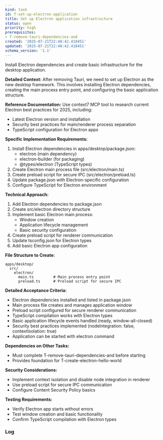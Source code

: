```yaml
---
kind: task
id: T-set-up-electron-application
title: Set up Electron application infrastructure
status: open
priority: high
prerequisites:
- T-remove-tauri-dependencies-and
created: '2025-07-21T22:48:42.418451'
updated: '2025-07-21T22:48:42.418451'
schema_version: '1.1'
---
```

Install Electron dependencies and create basic infrastructure for the desktop application.

**Detailed Context:**
After removing Tauri, we need to set up Electron as the new desktop framework. This involves installing Electron dependencies, creating the main process entry point, and configuring the basic application structure.

**Reference Documentation:**
Use context7 MCP tool to research current Electron best practices for 2025, including:
- Latest Electron version and installation
- Security best practices for main/renderer process separation
- TypeScript configuration for Electron apps

**Specific Implementation Requirements:**
1. Install Electron dependencies in apps/desktop/package.json:
   - electron (main dependency)
   - electron-builder (for packaging)
   - @types/electron (TypeScript types)
2. Create Electron main process file (src/electron/main.ts)
3. Create preload script for secure IPC (src/electron/preload.ts)
4. Update package.json with Electron-specific configuration
5. Configure TypeScript for Electron environment

**Technical Approach:**
1. Add Electron dependencies to package.json
2. Create src/electron directory structure
3. Implement basic Electron main process:
   - Window creation
   - Application lifecycle management
   - Basic security configuration
4. Create preload script for renderer communication
5. Update tsconfig.json for Electron types
6. Add basic Electron app configuration

**File Structure to Create:**
```
apps/desktop/
  src/
    electron/
      main.ts         # Main process entry point
      preload.ts      # Preload script for secure IPC
```

**Detailed Acceptance Criteria:**
- Electron dependencies installed and listed in package.json
- Main process file creates and manages application window
- Preload script configured for secure renderer communication
- TypeScript compilation works with Electron types
- Basic application lifecycle events handled (ready, window-all-closed)
- Security best practices implemented (nodeIntegration: false, contextIsolation: true)
- Application can be started with electron command

**Dependencies on Other Tasks:**
- Must complete T-remove-tauri-dependencies-and before starting
- Provides foundation for T-create-electron-hello-world

**Security Considerations:**
- Implement context isolation and disable node integration in renderer
- Use preload script for secure IPC communication
- Configure Content Security Policy basics

**Testing Requirements:**
- Verify Electron app starts without errors
- Test window creation and basic functionality
- Confirm TypeScript compilation with Electron types

### Log

